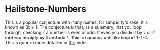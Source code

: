 # Hailstone-Numbers
This is a popular conjecture with many names, for simplicity's sake, it is known as 3x + 1. The conjecture is that, as a summary, that you loop through, checking if a number is even or odd. If even you divide it by 2 or if odd you multiply by 3 and add 1. This is repeated until the loop of 1-4-2. This is gone in more detailed in [this](https://www.youtube.com/watch?v=094y1Z2wpJg) video
